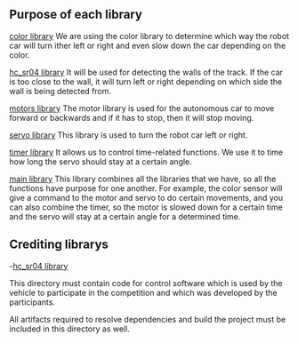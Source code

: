 ## Purpose of each library

[color library](/src/color.py) We are using the color library to determine which way the robot car will turn ither left or right and even slow down the car depending on the color.

[hc_sr04 library](/src/hc_sr04.py) It will be used for detecting the walls of the track. If the car is too close to the wall, it will turn left or right depending on which side the wall is being detected from.

[motors library](/src/motors.py) The motor library is used for the autonomous car to move forward or backwards and if it has to stop, then it will stop moving.

[servo library](/src/servo.py) This library is used to turn the robot car left or right.

[timer library](/src/timer.py) It allows us to control time-related functions. We use it to time how long the servo should stay at a certain angle.

[main library](/src/main.py) This library combines all the libraries that we have, so all the functions have purpose for one another. For example, the color sensor will give a command to the motor and servo to do certain movements, and you can also combine the timer, so the motor is slowed down for a certain time and the servo will stay at a certain angle for a determined time.

## Crediting librarys
-[hc_sr04 library](Apachehttps://www.apache.org/licenses/LICENSE-2.0")

This directory must contain code for control software which is used by the vehicle to participate in the competition and which was developed by the participants.

All artifacts required to resolve dependencies and build the project must be included in this directory as well.
